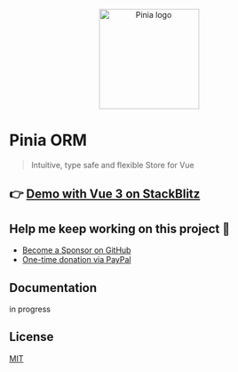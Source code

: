 <p align="center">
  <a href="https://pinia.vuejs.org" target="_blank" rel="noopener noreferrer">
    <img width="180" src="https://pinia.vuejs.org/logo.svg" alt="Pinia logo">
  </a>
</p>

# Pinia ORM

> Intuitive, type safe and flexible Store for Vue

## 👉 [Demo with Vue 3 on StackBlitz](https://stackblitz.com/github/piniajs/example-vue-3-vite)

## Help me keep working on this project 💚

- [Become a Sponsor on GitHub](https://github.com/sponsors/posva)
- [One-time donation via PayPal](https://paypal.me/posva)

## Documentation

in progress

## License

[MIT](http://opensource.org/licenses/MIT)
